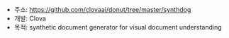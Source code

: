 - 주소: https://github.com/clovaai/donut/tree/master/synthdog
- 개발: Clova
- 목적: synthetic document generator for visual document understanding